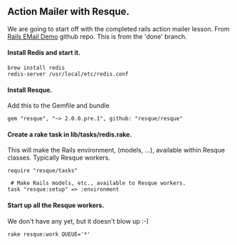 ## Action Mailer with Resque.

We are going to start off with the completed rails action mailer lesson. From [Rails EMail Demo](https://github.com/ga-wdi-boston/wdi_10_rails_demo_email) github repo. This is from the 'done' branch.

#### Install Redis and start it.

```
brew install redis
redis-server /usr/local/etc/redis.conf
```

#### Install Resque.  

Add this to the Gemfile and bundle
```
gem "resque", "~> 2.0.0.pre.1", github: "resque/resque"
```

#### Create a rake task in lib/tasks/redis.rake.  

This will make the Rails environment, (models, ...), available within Resque classes. Typically Resque workers.

```
require "resque/tasks"

 # Make Rails models, etc., available to Resque workers.
task "resque:setup" => :environment

```

#### Start up all the Resque workers.

We don't have any yet, but it doesn't blow up :-)

```
rake resque:work QUEUE='*'
```

